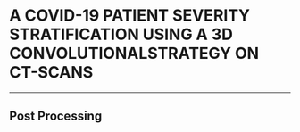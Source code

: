 # **A COVID-19 PATIENT SEVERITY STRATIFICATION USING A 3D CONVOLUTIONALSTRATEGY ON CT-SCANS**
---
## Post Processing